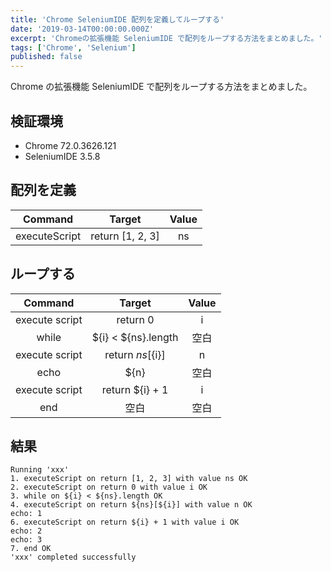 ```yaml
---
title: 'Chrome SeleniumIDE 配列を定義してループする'
date: '2019-03-14T00:00:00.000Z'
excerpt: 'Chromeの拡張機能 SeleniumIDE で配列をループする方法をまとめました。'
tags: ['Chrome', 'Selenium']
published: false
---
```


Chrome の拡張機能 SeleniumIDE で配列をループする方法をまとめました。

## 検証環境

- Chrome 72.0.3626.121
- SeleniumIDE 3.5.8

## 配列を定義

|    Command    |      Target      | Value |
| :-----------: | :--------------: | :---: |
| executeScript | return [1, 2, 3] |  ns   |

## ループする

|    Command     |       Target        | Value |
| :------------: | :-----------------: | :---: |
| execute script |      return 0       |   i   |
|     while      | ${i} < ${ns}.length | 空白  |
| execute script | return ${ns}[${i}]  |   n   |
|      echo      |        ${n}         | 空白  |
| execute script |   return ${i} + 1   |   i   |
|      end       |        空白         | 空白  |

## 結果

```
Running 'xxx'
1. executeScript on return [1, 2, 3] with value ns OK
2. executeScript on return 0 with value i OK
3. while on ${i} < ${ns}.length OK
4. executeScript on return ${ns}[${i}] with value n OK
echo: 1
6. executeScript on return ${i} + 1 with value i OK
echo: 2
echo: 3
7. end OK
'xxx' completed successfully
```
